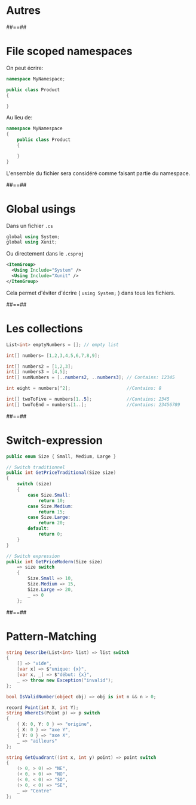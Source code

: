 <!-- .slide: class="transition bg-blue" -->
# Autres

##==##

# File scoped namespaces


On peut écrire:
```csharp
namespace MyNamespace;

public class Product 
{

}
```

Au lieu de:

```csharp
namespace MyNamespace 
{
    public class Product 
    {

    }
}
```

L'ensemble du fichier sera considéré comme faisant partie du namespace.

##==##

# Global usings

Dans un fichier `.cs`

```csharp
global using System;
global using Xunit;
```

Ou directement dans le `.csproj`

```xml
<ItemGroup>
  <Using Include="System" />
  <Using Include="Xunit" />
</ItemGroup>
```

Cela permet d'éviter d'écrire ( `using System;` ) dans tous les fichiers.

##==##

# Les collections

```csharp
List<int> emptyNumbers = []; // empty list

int[] numbers= [1,2,3,4,5,6,7,8,9];

int[] numbers2 = [1,2,3];
int[] numbers3 = [4,5];
int[] sumNumbers = [..numbers2, ..numbers3]; // Contains: 12345

int eight = numbers[^2];                     //Contains: 8

int[] twoToFive = numbers[1..5];             //Contains: 2345
int[] twoToEnd = numbers[1..];               //Contains: 23456789

```

##==## 

# Switch-expression

```csharp
public enum Size { Small, Medium, Large }
```

```csharp
// Switch traditionnel
public int GetPriceTraditional(Size size)
{
    switch (size)
    {
        case Size.Small: 
            return 10;
        case Size.Medium: 
            return 15;
        case Size.Large: 
            return 20;
        default: 
            return 0;
    }
}
```

```csharp
// Switch expression 
public int GetPriceModern(Size size) 
    => size switch
    {
        Size.Small => 10,
        Size.Medium => 15,
        Size.Large => 20,
        _ => 0
    };
```

##==## 

# Pattern-Matching

```csharp
string Describe(List<int> list) => list switch
{
    [] => "vide",
    [var x] => $"unique: {x}",
    [var x, _] => $"début: {x}",
    _ => throw new Exception("invalid");
};
```

```csharp
bool IsValidNumber(object obj) => obj is int n && n > 0;
```

```csharp
record Point(int X, int Y);
string WhereIs(Point p) => p switch
{
    { X: 0, Y: 0 } => "origine",
    { X: 0 } => "axe Y",
    { Y: 0 } => "axe X",
    _ => "ailleurs"
};
```

```csharp
string GetQuadrant((int x, int y) point) => point switch
{
    (> 0, > 0) => "NE",
    (< 0, > 0) => "NO",
    (< 0, < 0) => "SO",
    (> 0, < 0) => "SE",
    _ => "Centre"
};
```
